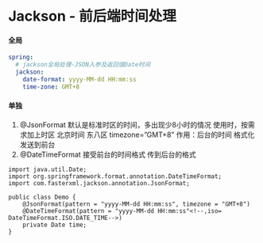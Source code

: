 # Jackson - 前后端时间处理

#### 全局

```yml
spring:
  # jackson全局处理-JSON入参及返回值Date时间
  jackson:
    date-format: yyyy-MM-dd HH:mm:ss
    time-zone: GMT+8
```

#### 单独

1. @JsonFormat 默认是标准时区的时间，多出现少8小时的情况
   使用时，按需求加上时区 北京时间 东八区 timezone=”GMT+8”
   作用：后台的时间 格式化 发送到前台
2. @DateTimeFormat 接受前台的时间格式 传到后台的格式

```
import java.util.Date;
import org.springframework.format.annotation.DateTimeFormat;
import com.fasterxml.jackson.annotation.JsonFormat;

public class Demo {   
    @JsonFormat(pattern = "yyyy-MM-dd HH:mm:ss", timezone = "GMT+8")
    @DateTimeFormat(pattern = "yyyy-MM-dd HH:mm:ss"<!--,iso= DateTimeFormat.ISO.DATE_TIME-->)
    private Date time;
}
```
